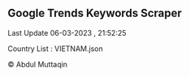 

## Google Trends Keywords Scraper 
 
Last Update 06-03-2023 , 21:52:25

Country List :
VIETNAM.json



© Abdul Muttaqin 
